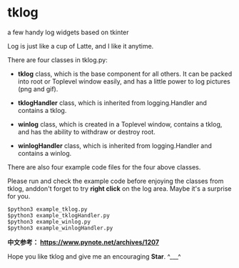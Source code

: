 # tklog
a few handy log widgets based on tkinter

Log is just like a cup of Latte, and I like it anytime.

There are four classes in tklog.py:

* **tklog** class, which is the base component for all others. It can be
  packed into root or Toplevel window easily, and has a little power to
  log pictures (png and gif).

* **tklogHandler** class, which is inherited from logging.Handler and
  contains a tklog.

* **winlog** class, which is created in a Toplevel window, contains a
  tklog, and has the ability to withdraw or destroy root.

* **winlogHandler** class, which is inherited from logging.Handler and
  contains a winlog.

There are also four example code files for the four above classes.

Please run and check the example code before enjoying the classes from tklog, 
anddon't forget to try **right click** on the log area. Maybe it's a surprise
for you.

    $python3 example_tklog.py
    $python3 example_tklogHandler.py
    $python3 example_winlog.py
    $python3 example_winlogHandler.py

**中文参考： https://www.pynote.net/archives/1207**

Hope you like tklog and give me an encouraging **Star**. ^___^

